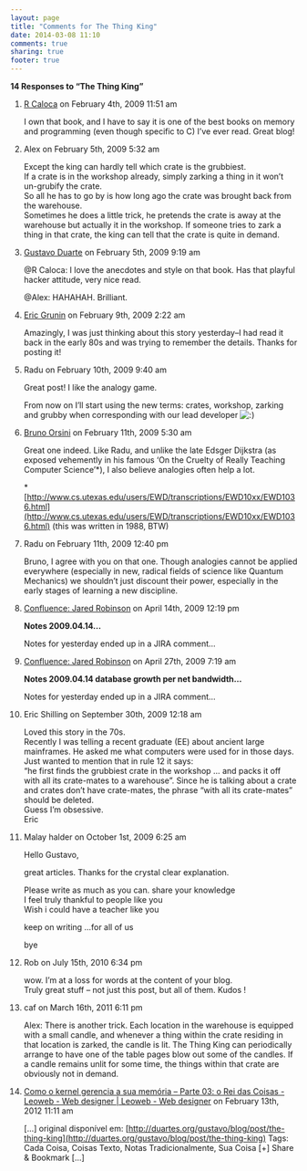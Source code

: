 ```yaml
---
layout: page
title: "Comments for The Thing King"
date: 2014-03-08 11:10
comments: true
sharing: true
footer: true
---
```

**14 Responses to “The Thing King”**

1.  [R Caloca](http://rcaloca.blogspot.com/) on February 4th, 2009 11:51
    am

    I own that book, and I have to say it is one of the best books on
    memory and programming (even though specific to C) I’ve ever read.
    Great blog!

2.  Alex on February 5th, 2009 5:32 am

    Except the king can hardly tell which crate is the grubbiest.\
     If a crate is in the workshop already, simply zarking a thing in it
    won’t un-grubify the crate.\
     So all he has to go by is how long ago the crate was brought back
    from the warehouse.\
     Sometimes he does a little trick, he pretends the crate is away at
    the warehouse but actually it in the workshop. If someone tries to
    zark a thing in that crate, the king can tell that the crate is
    quite in demand.

3.  [Gustavo Duarte](http://duartes.org/gustavo/blog) on February 5th,
    2009 9:19 am

    @R Caloca: I love the anecdotes and style on that book. Has that
    playful hacker attitude, very nice read.

    @Alex: HAHAHAH. Brilliant.

4.  [Eric Grunin](http://grunin.com) on February 9th, 2009 2:22 am

    Amazingly, I was just thinking about this story yesterday–I had read
    it back in the early 80s and was trying to remember the details.
    Thanks for posting it!

5.  Radu on February 10th, 2009 9:40 am

    Great post! I like the analogy game.

    From now on I’ll start using the new terms: crates, workshop,
    zarking and grubby when corresponding with our lead developer
    ![:)](http://duartes.org/gustavo/blog/wp-includes/images/smilies/icon_smile.gif)

6.  [Bruno Orsini](http://www.indierock.com.br) on February 11th, 2009
    5:30 am

    Great one indeed. Like Radu, and unlike the late Edsger Dijkstra (as
    exposed vehemently in his famous ‘On the Cruelty of Really Teaching
    Computer Science’\*), I also believe analogies often help a lot.

    \*
    [http://www.cs.utexas.edu/users/EWD/transcriptions/EWD10xx/EWD1036.html](http://www.cs.utexas.edu/users/EWD/transcriptions/EWD10xx/EWD1036.html)
    (this was written in 1988, BTW)

7.  Radu on February 11th, 2009 12:40 pm

    Bruno, I agree with you on that one. Though analogies cannot be
    applied everywhere (especially in new, radical fields of science
    like Quantum Mechanics) we shouldn’t just discount their power,
    especially in the early stages of learning a new discipline.

8.  [Confluence: Jared
    Robinson](http://confluence.oakleynetworks.com:8080/confluence/display/~jrobinson/2009/04/14/Notes+2009.04.14)
    on April 14th, 2009 12:19 pm

    **Notes 2009.04.14…**

    Notes for yesterday ended up in a JIRA comment…

9.  [Confluence: Jared
    Robinson](http://confluence.oakleynetworks.com:8080/confluence/display/~jrobinson/2009/04/14/Notes+2009.04.14+database+growth+per+net+bandwidth)
    on April 27th, 2009 7:19 am

    **Notes 2009.04.14 database growth per net bandwidth…**

    Notes for yesterday ended up in a JIRA comment…

10. Eric Shilling on September 30th, 2009 12:18 am

    Loved this story in the 70s.\
     Recently I was telling a recent graduate (EE) about ancient large
    mainframes. He asked me what computers were used for in those days.\
     Just wanted to mention that in rule 12 it says:\
     “he first finds the grubbiest crate in the workshop … and packs it
    off with all its crate-mates to a warehouse”. Since he is talking
    about a crate and crates don’t have crate-mates, the phrase “with
    all its crate-mates” should be deleted.\
     Guess I’m obsessive.\
     Eric

11. Malay halder on October 1st, 2009 6:25 am

    Hello Gustavo,

    great articles. Thanks for the crystal clear explanation.

    Please write as much as you can. share your knowledge\
     I feel truly thankful to people like you\
     Wish i could have a teacher like you

    keep on writing …for all of us

    bye

12. Rob on July 15th, 2010 6:34 pm

    wow. I’m at a loss for words at the content of your blog.\
     Truly great stuff – not just this post, but all of them. Kudos !

13. caf on March 16th, 2011 6:11 pm

    Alex: There is another trick. Each location in the warehouse is
    equipped with a small candle, and whenever a thing within the crate
    residing in that location is zarked, the candle is lit. The Thing
    King can periodically arrange to have one of the table pages blow
    out some of the candles. If a candle remains unlit for some time,
    the things within that crate are obviously not in demand.

14. [Como o kernel gerencia a sua memória – Parte 03: o Rei das Coisas -
    Leoweb - Web designer | Leoweb - Web
    designer](http://www.leoweb.com.br/como-o-kernel-gerencia-a-sua-memoria-parte-03-o-rei-das-coisas/)
    on February 13th, 2012 11:11 am

    [...] original disponível em:
    [http://duartes.org/gustavo/blog/post/the-thing-king](http://duartes.org/gustavo/blog/post/the-thing-king)
    Tags: Cada Coisa, Coisas Texto, Notas Tradicionalmente, Sua Coisa
    [+] Share & Bookmark [...]
